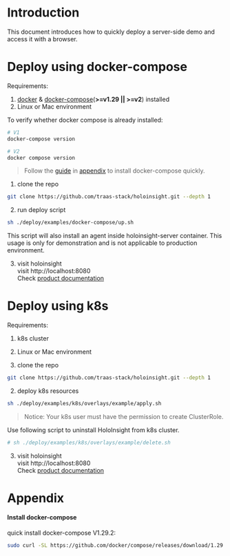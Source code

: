 # Introduction
This document introduces how to quickly deploy a server-side demo and access it with a browser.


# Deploy using docker-compose
Requirements:
1. [docker](https://docs.docker.com/engine/install/) & [docker-compose](https://docs.docker.com/compose/install/other/)(**>=v1.29 || >=v2**) installed
2. Linux or Mac environment

To verify whether docker compose is already installed:
```bash
# V1
docker-compose version

# V2
docker compose version
```

> Follow the [guide](#install-docker-compose) in [appendix](#appendix) to install docker-compose quickly.


1. clone the repo
```bash
git clone https://github.com/traas-stack/holoinsight.git --depth 1 
```

2. run deploy script
```bash
sh ./deploy/examples/docker-compose/up.sh
``` 
This script will also install an agent inside holoinsight-server container. This usage is only for demonstration and is not applicable to production environment.

3. visit holoinsight  
   visit http://localhost:8080  
   Check [product documentation](https://github.com/traas-stack/holoinsight-docs/blob/main/docs/src/en/quickstart/quick-start.md)

# Deploy using k8s
Requirements:
1. k8s cluster
2. Linux or Mac environment


1. clone the repo
```bash
git clone https://github.com/traas-stack/holoinsight.git --depth 1 
```

2. deploy k8s resources
```bash
sh ./deploy/examples/k8s/overlays/example/apply.sh
```
> Notice: Your k8s user must have the permission to create ClusterRole.

Use following script to uninstall HoloInsight from k8s cluster.
```bash
# sh ./deploy/examples/k8s/overlays/example/delete.sh
```

3. visit holoinsight  
   visit http://localhost:8080  
   Check [product documentation](https://github.com/traas-stack/holoinsight-docs/blob/main/docs/src/en/quickstart/quick-start.md)

# Appendix
#### Install docker-compose
quick install docker-compose V1.29.2:
```bash
sudo curl -SL https://github.com/docker/compose/releases/download/1.29.2/docker-compose-Linux-x86_64 -o /usr/local/bin/docker-compose2 && sudo chmod a+x /usr/local/bin/docker-compose
```
